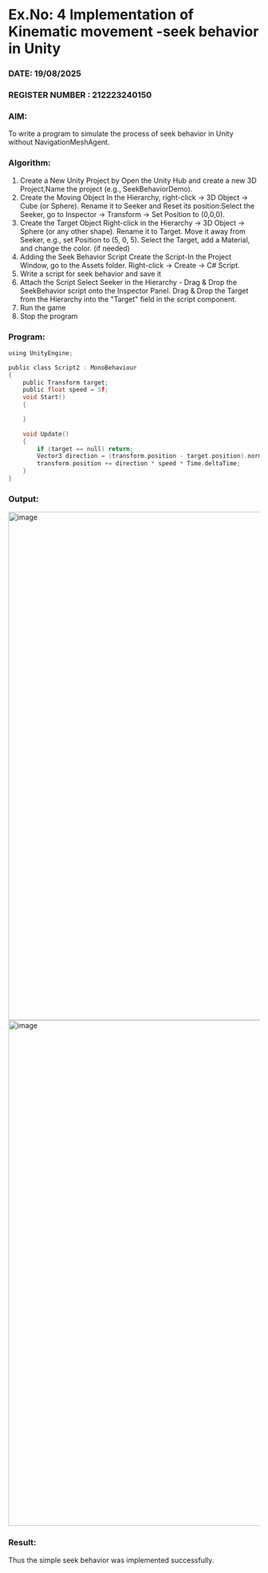 # Ex.No: 4  Implementation of Kinematic movement -seek behavior in Unity
### DATE: 19/08/2025                                                                           
### REGISTER NUMBER : 212223240150
### AIM: 
To write a program to simulate the process of seek behavior in Unity without NavigationMeshAgent. 
### Algorithm:
1. Create a New Unity Project by Open the  Unity Hub and create a new 3D Project,Name the project (e.g., SeekBehaviorDemo).
2. Create the Moving Object
   In the Hierarchy, right-click → 3D Object → Cube (or Sphere).
   Rename it to Seeker and Reset its position:Select the Seeker, go to Inspector → Transform → Set Position to (0,0,0).
3. Create the Target Object
   Right-click in the Hierarchy → 3D Object → Sphere (or any other shape).
   Rename it to Target. Move it away from Seeker, e.g., set Position to (5, 0, 5).
   Select the Target, add a Material, and change the color. (if needed) 
4. Adding the Seek Behavior Script
   Create the Script-In the Project Window, go to the Assets folder.
   Right-click → Create → C# Script.
5. Write a script for seek behavior and save it
6. Attach the Script
   Select Seeker in the Hierarchy - Drag & Drop the SeekBehavior script onto the Inspector Panel.
   Drag & Drop the Target from the Hierarchy into the "Target" field in the script component.
12. Run the game 
13. Stop the program
    
### Program:
```c
using UnityEngine;

public class Script2 : MonoBehaviour
{
    public Transform target;   
    public float speed = 5f;   
    void Start()
    {

    }
    
    void Update()
    {
        if (target == null) return;  
        Vector3 direction = (transform.position - target.position).normalized;
        transform.position += direction * speed * Time.deltaTime;
    }
}

```
### Output:

<img width="1919" height="1019" alt="image" src="https://github.com/user-attachments/assets/ee58e516-8d0b-4d59-a782-6ebba547a21f" />


<img width="1918" height="1014" alt="image" src="https://github.com/user-attachments/assets/cbe2caf8-e068-4823-a36d-1abc22c0b277" />






### Result:
Thus the simple seek behavior was implemented successfully.
